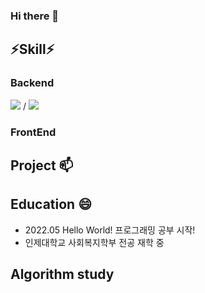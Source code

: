### Hi there 👋

<!--
**YuHyeonWook/YuHyeonWook** is a ✨ _special_ ✨ repository because its `README.md` (this file) appears on your GitHub profile.

Here are some ideas to get you started:

- 🔭 I’m currently working on ...
- 🌱 I’m currently learning ...
- 👯 I’m looking to collaborate on ...
- 🤔 I’m looking for help with ...
- 💬 Ask me about ...
- 📫 How to reach me: ...
- 😄 Pronouns: ...
- ⚡ Fun fact: ...
-->
## ⚡Skill⚡
### Backend
<img src="https://img.shields.io/badge/JAVA-blue?style=for-the-badge&logo=이미지 이름&logoColor=black"> / <img src="https://img.shields.io/badge/SPRING-green?style=for-the-badge&logo=이미지 이름 &logoColor=black">

### FrontEnd



## Project 📫

## Education 😄
- 2022.05 Hello World! 프로그래밍 공부 시작!
- 인제대학교 사회복지학부 전공 재학 중

## Algorithm study


